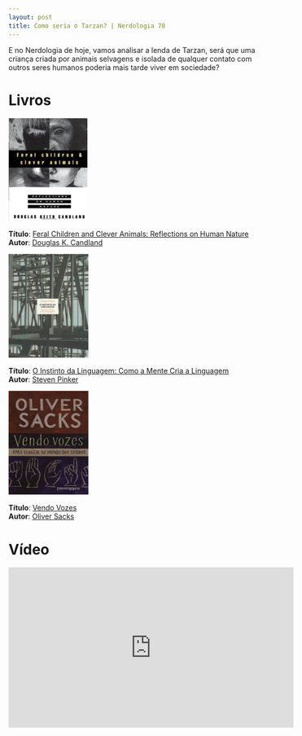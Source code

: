 ```yaml
---
layout: post
title: Como seria o Tarzan? | Nerdologia 70 
---
```


E no Nerdologia de hoje, vamos analisar a lenda de Tarzan, será que uma criança criada por animais selvagens e isolada de qualquer contato com outros seres humanos poderia mais tarde viver em sociedade?

Livros
=====

![Feral Children and Clever Animals](../images/feral-children.jpg)

**Título**: [Feral Children and Clever Animals: Reflections on Human Nature](http://www.amazon.com/Feral-Children-Clever-Animals-Reflections/dp/0195102843)<br>
**Autor**: [Douglas K. Candland](https://www.bucknell.edu/x16820.xml)

![O Instinto da Linguagem: Como a Mente Cria a Linguagem](../images/instinto-linguagem.jpeg)

**Título**: [O Instinto da Linguagem: Como a Mente Cria a Linguagem](http://www.saraiva.com.br/o-instinto-da-linguagem-como-a-mente-cria-a-linguagem-105311.html)<br>
**Autor**: [Steven Pinker](https://stevenpinker.com/)

![Vendo Vozes](../images/vendo-vozes.jpg)

**Título**: [Vendo Vozes](http://www.livrariacultura.com.br/p/vendo-vozes-livro-de-bolso-22052391)<br>
**Autor**: [Oliver Sacks](https://www.oliversacks.com)

Vídeo
=====

<iframe width="560" height="315" src="https://www.youtube.com/embed/kKKW6RlQygM" frameborder="0" allowfullscreen></iframe>


